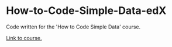 # How-to-Code-Simple-Data-edX
Code written for the 'How to Code Simple Data' course.

[Link to course.](https://learning.edx.org/course/course-v1:UBCx+HtC1x+2T2017/home)

